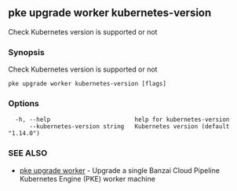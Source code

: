 ## pke upgrade worker kubernetes-version

Check Kubernetes version is supported or not

### Synopsis

Check Kubernetes version is supported or not

```
pke upgrade worker kubernetes-version [flags]
```

### Options

```
  -h, --help                        help for kubernetes-version
      --kubernetes-version string   Kubernetes version (default "1.14.0")
```

### SEE ALSO

* [pke upgrade worker](pke_upgrade_worker.md)	 - Upgrade a single Banzai Cloud Pipeline Kubernetes Engine (PKE) worker machine

